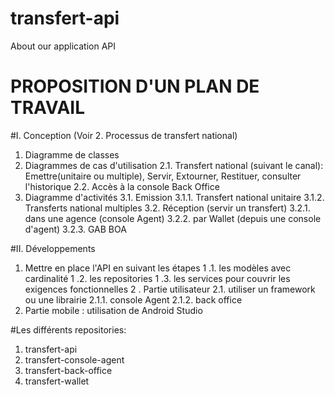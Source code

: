 # transfert-api
About our application API

# PROPOSITION D'UN PLAN DE TRAVAIL

#I. Conception (Voir 2. Processus de transfert national)
1. Diagramme de classes
2. Diagrammes de cas d'utilisation
2.1. Transfert national (suivant le canal): Emettre(unitaire ou multiple), Servir, Extourner, Restituer, consulter l'historique
2.2. Accès à la console Back Office
3. Diagramme d'activités
3.1. Emission
3.1.1. Transfert national unitaire
3.1.2. Transferts national multiples
3.2. Réception (servir un transfert)
3.2.1. dans une agence (console Agent)
3.2.2. par Wallet (depuis une console d'agent)
3.2.3. GAB BOA

#II. Développements
1. Mettre en place l'API en suivant les étapes
1 .1. les modèles avec cardinalité
1 .2. les repositories
1 .3. les services pour couvrir les exigences fonctionnelles
2 . Partie utilisateur
2.1. utiliser un framework ou une librairie
2.1.1. console Agent
2.1.2. back office
3. Partie mobile : utilisation de Android Studio


#Les différents repositories:
1. transfert-api
2. transfert-console-agent
3. transfert-back-office
4. transfert-wallet
